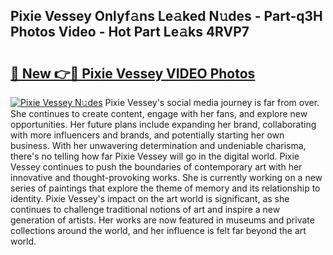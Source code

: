 ## Pixie Vessey Onlyf𝚊ns Le𝚊ked N𝚞des - Part-q3H Photos Video - Hot Part Le𝚊ks 4RVP7

# <h2><a href="http://ac21161.deff.icu/?id=Pixie+Vessey">🔗 New 👉🔴 Pixie Vessey VIDEO Photos</a></h2>

[![Pixie Vessey N𝚞des](https://i.imgur.com/rIISA9y.gif)](http://ac21161.deff.icu/?id=Pixie+Vessey)
Pixie Vessey's social media journey is far from over. She continues to create content, engage with her fans, and explore new opportunities. Her future plans include expanding her brand, collaborating with more influencers and brands, and potentially starting her own business. With her unwavering determination and undeniable charisma, there's no telling how far Pixie Vessey will go in the digital world. Pixie Vessey continues to push the boundaries of contemporary art with her innovative and thought-provoking works. She is currently working on a new series of paintings that explore the theme of memory and its relationship to identity. Pixie Vessey's impact on the art world is significant, as she continues to challenge traditional notions of art and inspire a new generation of artists. Her works are now featured in museums and private collections around the world, and her influence is felt far beyond the art world.
